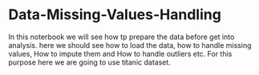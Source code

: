 # Data-Missing-Values-Handling

In this noterbook we will see how tp prepare the data before get into analysis. here we should see how to load the data, how to handle missing values, How to impute them and How to handle outliers etc. For this purpose here we are going to use titanic dataset.
